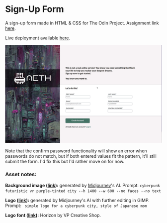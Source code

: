 # Sign-Up Form 

A sign-up form made in HTML & CSS for The Odin Project. Assignment link <a href="https://www.theodinproject.com/lessons/node-path-intermediate-html-and-css-sign-up-form">here</a>.

Live deployment available <a href="https://volfy.github.io/sign-up-form-odin/">here</a>.

![Animated GIF walking through functionality of sign-up form website](sign-up-form.gif)

Note that the confirm password functionality will show an error when passwords do not match, but if both entered values fit the pattern, it'll still submit the form.
I'd fix this but I'd rather move on for now.

### Asset notes:

**Background image (<a href="assets/bg6.png">link</a>):** generated by <a href="https://www.midjourney.com/">Midjourney</a>'s AI. Prompt: ```cyberpunk futuristic vr purple-tinted city --h 1400 --w 600 --no faces --no text```

**Logo (<a href="assets/mon_final.png">link</a>):** generated by Midjourney's AI with further editing in GIMP. Prompt: ``` simple logo for a cyberpunk city, style of Japanese mon``` 

**Logo font (<a href="assets/horizon">link</a>):** Horizon by VP Creative Shop.

